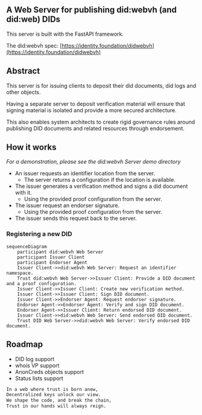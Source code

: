 ## A Web Server for publishing did:webvh (and did:web) DIDs

This server is built with the FastAPI framework.

The did:webvh spec: [https://identity.foundation/didwebvh](https://identity.foundation/didwebvh)

## Abstract

This server is for issuing clients to deposit their did documents, did logs and other objects.

Having a separate server to deposit verification material will ensure that signing material is isolated and provide a more secured architecture.

This also enables system architects to create rigid governance rules around publishing DID documents and related resources through endorsement.

## How it works
*For a demonstration, please see the did:webvh Server demo directory*

- An issuer requests an identifier location from the server.
    - The server returns a configuration if the location is available.
- The issuer generates a verification method and signs a did document with it.
    - Using the provided proof configuration from the server.
- The issuer request an endorser signature.
    - Using the provided proof configuration from the server.
- The issuer sends this request back to the server.

### Registering a new DID
```mermaid
sequenceDiagram
    participant did:webvh Web Server
    participant Issuer Client
    participant Endorser Agent
    Issuer Client->>did:webvh Web Server: Request an identifier namespace.
    Trust did:webvh Web Server->>Issuer Client: Provide a DID document and a proof configuration.
    Issuer Client->>Issuer Client: Create new verification method.
    Issuer Client->>Issuer Client: Sign DID document.
    Issuer Client->>Endorser Agent: Request endorser signature.
    Endorser Agent->>Endorser Agent: Verify and sign DID document.
    Endorser Agent->>Issuer Client: Return endorsed DID document.
    Issuer Client->>did:webvh Web Server: Send endorsed DID document.
    Trust DID Web Server->>did:webvh Web Server: Verify endorsed DID document.
```

## Roadmap
- DID log support
- whois VP support
- AnonCreds objects support
- Status lists support

```bash
In a web where trust is born anew,
Decentralized keys unlock our view.
We shape the code, and break the chain,
Trust in our hands will always reign.
```
